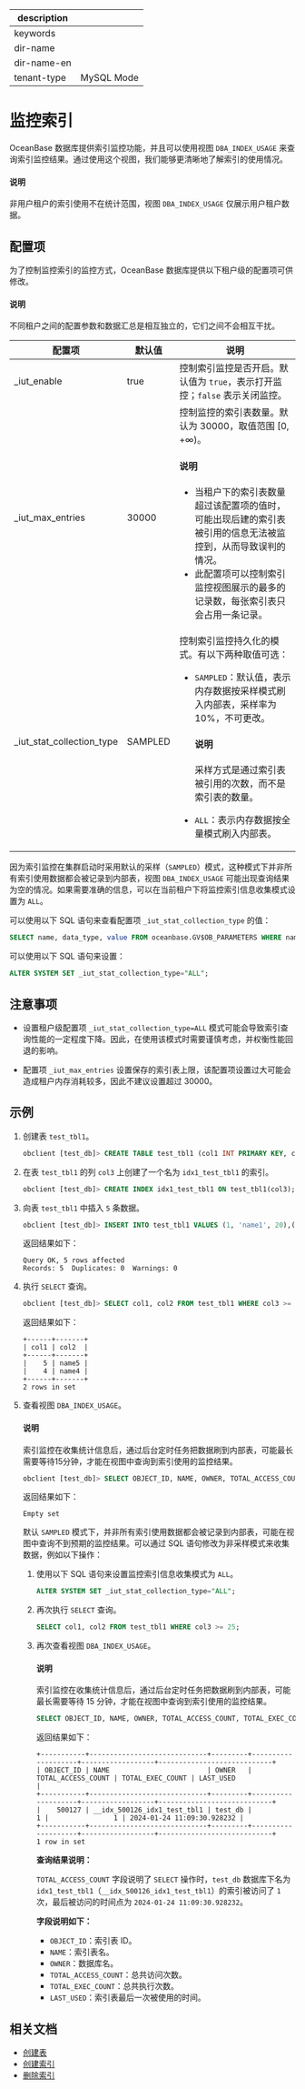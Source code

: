 |description||
|---|---|
|keywords||
|dir-name||
|dir-name-en||
|tenant-type|MySQL Mode|

# 监控索引

OceanBase 数据库提供索引监控功能，并且可以使用视图 `DBA_INDEX_USAGE` 来查询索引监控结果。通过使用这个视图，我们能够更清晰地了解索引的使用情况。

<main id="notice" type='explain'>
  <h4>说明</h4>
  <p>非用户租户的索引使用不在统计范围，视图 <code>DBA_INDEX_USAGE</code> 仅展示用户租户数据。</p>
</main>

## 配置项

为了控制监控索引的监控方式，OceanBase 数据库提供以下租户级的配置项可供修改。

<main id="notice" type='explain'>
  <h4>说明</h4>
  <p>不同租户之间的配置参数和数据汇总是相互独立的，它们之间不会相互干扰。</p>
</main>

|        **配置项**         | **默认值** | **说明** |
|---------------------------|------------|----------|
| _iut_enable               | true       | 控制索引监控是否开启。默认值为 `true`，表示打开监控；`false` 表示关闭监控。|
| _iut_max_entries          | 30000      | 控制监控的索引表数量。默认为 30000，取值范围 [0, +∞)。<main id="notice" type='explain'><h4>说明</h4><p><ul><li>当租户下的索引表数量超过该配置项的值时，可能出现后建的索引表被引用的信息无法被监控到，从而导致误判的情况。</li><li>此配置项可以控制索引监控视图展示的最多的记录数，每张索引表只会占用一条记录。</li></ul></p></main>|
| _iut_stat_collection_type | SAMPLED    | 控制索引监控持久化的模式。有以下两种取值可选：<ul><li><code>SAMPLED</code>：默认值，表示内存数据按采样模式刷入内部表，采样率为 10%，不可更改。<main id="notice" type='explain'><h4>说明</h4><p>采样方式是通过索引表被引用的次数，而不是索引表的数量。</p></main></li><li><code>ALL</code>：表示内存数据按全量模式刷入内部表。</li></ul> |

因为索引监控在集群启动时采用默认的采样（`SAMPLED`）模式，这种模式下并非所有索引使用数据都会被记录到内部表，视图 `DBA_INDEX_USAGE` 可能出现查询结果为空的情况。如果需要准确的信息，可以在当前租户下将监控索引信息收集模式设置为 `ALL`。

可以使用以下 SQL 语句来查看配置项 `_iut_stat_collection_type` 的值：

```sql
SELECT name, data_type, value FROM oceanbase.GV$OB_PARAMETERS WHERE name LIKE '%iut_stat_collection%';
```

可以使用以下 SQL 语句来设置：

```sql
ALTER SYSTEM SET _iut_stat_collection_type="ALL";
```

## 注意事项

* 设置租户级配置项 `_iut_stat_collection_type=ALL` 模式可能会导致索引查询性能的一定程度下降。因此，在使用该模式时需要谨慎考虑，并权衡性能回退的影响。

* 配置项 `_iut_max_entries` 设置保存的索引表上限，该配置项设置过大可能会造成租户内存消耗较多，因此不建议设置超过 30000。

## 示例

1. 创建表 `test_tbl1`。

    ```sql
    obclient [test_db]> CREATE TABLE test_tbl1 (col1 INT PRIMARY KEY, col2 VARCHAR(50) NOT NULL, col3 INT);
    ```

2. 在表 `test_tbl1` 的列 `col3` 上创建了一个名为 `idx1_test_tbl1` 的索引。

    ```sql
    obclient [test_db]> CREATE INDEX idx1_test_tbl1 ON test_tbl1(col3);
    ```

3. 向表 `test_tbl1` 中插入 `5` 条数据。

    ```sql
    obclient [test_db]> INSERT INTO test_tbl1 VALUES (1, 'name1', 20),(2, 'name2', 19),(3, 'name3', 20),(4, 'name4', 29),(5, 'name5', 26);
    ```

    返回结果如下：

    ```shell
    Query OK, 5 rows affected
    Records: 5  Duplicates: 0  Warnings: 0
    ```

4. 执行 `SELECT` 查询。

    ```sql
    obclient [test_db]> SELECT col1, col2 FROM test_tbl1 WHERE col3 >= 25;
    ```

    返回结果如下：

    ```shell
    +------+-------+
    | col1 | col2  |
    +------+-------+
    |    5 | name5 |
    |    4 | name4 |
    +------+-------+
    2 rows in set
    ```

5. 查看视图 `DBA_INDEX_USAGE`。

    <main id="notice" type='explain'>
      <h4>说明</h4>
      <p>索引监控在收集统计信息后，通过后台定时任务把数据刷到内部表，可能最长需要等待15分钟，才能在视图中查询到索引使用的监控结果。</p>
    </main>

    ```sql
    obclient [test_db]> SELECT OBJECT_ID, NAME, OWNER, TOTAL_ACCESS_COUNT, TOTAL_EXEC_COUNT, LAST_USED FROM oceanbase.DBA_INDEX_USAGE;
    ```

    返回结果如下：

    ```shell
    Empty set
    ```

    默认 `SAMPLED` 模式下，并非所有索引使用数据都会被记录到内部表，可能在视图中查询不到预期的监控结果。可以通过 SQL 语句修改为非采样模式来收集数据，例如以下操作：

    1. 使用以下 SQL 语句来设置监控索引信息收集模式为 `ALL`。

       ```sql
       ALTER SYSTEM SET _iut_stat_collection_type="ALL";
       ```

    2. 再次执行 `SELECT` 查询。

       ```sql
       SELECT col1, col2 FROM test_tbl1 WHERE col3 >= 25;
       ```

    3. 再次查看视图 `DBA_INDEX_USAGE`。

       <main id="notice" type='explain'>
         <h4>说明</h4>
         <p>索引监控在收集统计信息后，通过后台定时任务把数据刷到内部表，可能最长需要等待 15 分钟，才能在视图中查询到索引使用的监控结果。</p>
       </main>

        ```sql
        SELECT OBJECT_ID, NAME, OWNER, TOTAL_ACCESS_COUNT, TOTAL_EXEC_COUNT, LAST_USED FROM oceanbase.DBA_INDEX_USAGE;
        ```

        返回结果如下：

        ```shell
        +-----------+-----------------------------+---------+--------------------+------------------+----------------------------+
        | OBJECT_ID | NAME                        | OWNER   | TOTAL_ACCESS_COUNT | TOTAL_EXEC_COUNT | LAST_USED                  |
        +-----------+-----------------------------+---------+--------------------+------------------+----------------------------+
        |    500127 | __idx_500126_idx1_test_tbl1 | test_db |                  1 |                1 | 2024-01-24 11:09:30.928232 |
        +-----------+-----------------------------+---------+--------------------+------------------+----------------------------+
        1 row in set
        ```

        **查询结果说明：**

        `TOTAL_ACCESS_COUNT` 字段说明了 `SELECT` 操作时，`test_db` 数据库下名为 `idx1_test_tbl1`（`__idx_500126_idx1_test_tbl1`）的索引被访问了 `1` 次，最后被访问的时间点为 `2024-01-24 11:09:30.928232`。

        **字段说明如下：**

        * `OBJECT_ID`：索引表 ID。
        * `NAME`：索引表名。
        * `OWNER`：数据库名。
        * `TOTAL_ACCESS_COUNT`：总共访问次数。
        * `TOTAL_EXEC_COUNT`：总共执行次数。
        * `LAST_USED`：索引表最后一次被使用的时间。

        <!--更多有关视图 `DBA_INDEX_USAGE` 字段的详细信息，请参见 [DBA_INDEX_USAGE](待添加)。-->

## 相关文档

* [创建表](../200.manage-tables-of-mysql-mode/200.create-a-table-for-mysql-tenant-of-mysql-mode.md)
* [创建索引](200.create-an-index-of-mysql-mode.md)
* [删除索引](400.delete-an-index-of-mysql-mode.md)
